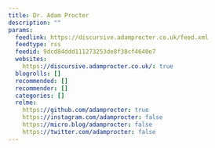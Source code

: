 ```yaml
---
title: Dr. Adam Procter
description: ""
params:
  feedlink: https://discursive.adamprocter.co.uk/feed.xml
  feedtype: rss
  feedid: 9dcd84ddd111273253de8f38cf4640e7
  websites:
    https://discursive.adamprocter.co.uk/: true
  blogrolls: []
  recommended: []
  recommender: []
  categories: []
  relme:
    https://github.com/adamprocter: true
    https://instagram.com/adamprocter: false
    https://micro.blog/adamprocter: false
    https://twitter.com/adamprocter: false
---
```

